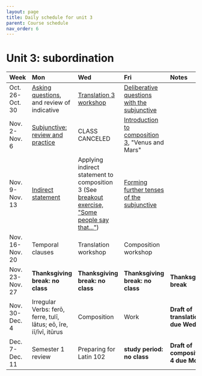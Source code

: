 ```yaml
---
layout: page
title: Daily schedule for unit 3
parent: Course schedule
nav_order: 6
---
```



# Unit 3: subordination

| Week | Mon     |  Wed     |  Fri     | Notes |
| :------------- | :------------- |:------------- | :-------------| :-------------|
|Oct. 26-Oct. 30 | [Asking questions](../../../assignments/questions/), and review of indicative | [Translation 3 workshop](../../../assignments/translation3/)| [Deliberative questions with the subjunctive](../../../assignments/deliberative/) |      |
|Nov. 2-Nov. 6 | [Subjunctive: review and practice](../../../assignments/subjunctive1/) | CLASS CANCELED| [Introduction to composition 3](../../../assignments/composition3-intro/), "Venus and Mars" |      |
|Nov. 9-Nov. 13 | [Indirect statement](../../../assignments/indirect/) | Applying indirect statement to composition 3 (See [breakout exercise, "Some people say that..."](../../../breakouts/))| [Forming further tenses of the subjunctive](../../../assignments/subjunctive2/) |      |
|Nov. 16-Nov. 20 | Temporal clauses | Translation workshop| Composition workshop |      |
|Nov. 23-Nov. 27 | **Thanksgiving break:  no class** | **Thanksgiving break:  no class**| **Thanksgiving break:  no class** |   **Thanksgiving break**   |
|Nov. 30-Dec. 4 | Irregular Verbs: ferō, ferre, tulī, lātus; eō, īre, iī/īvī, itūrus | Composition| Work |   **Draft of translation 4 due Wed.**   |
|Dec. 7-Dec. 11 | Semester 1 review | Preparing for Latin 102| **study period: no class** |   **Draft of composition 4 due Mon.**   |

